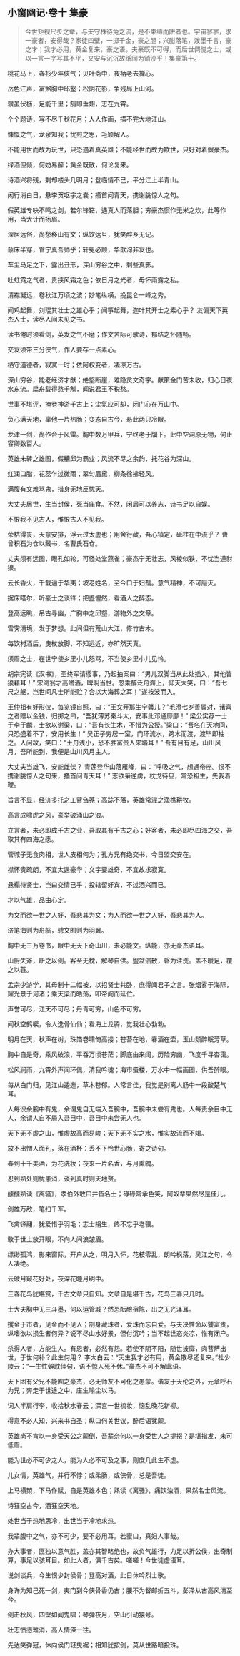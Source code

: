 ## 小窗幽记·卷十 集豪

> 今世矩视尺步之辈，与夫守株待兔之流，是不束缚而阱者也。宇宙寥寥，求一豪者，安得哉？家徒四壁，一掷千金，豪之胆；兴酣落笔，泼墨千言，豪之才；我才必用，黄金复来，豪之语。夫豪既不可得，而后世倜傥之士，或以一言一字写其不平，又安与沉沉故纸同为销没乎！集豪第十。


桃花马上，春衫少年侠气；贝叶斋中，夜衲老去禅心。

岳色江声，富煞胸中邱壑；松阴花影，争残局上山河。

骥虽伏枥，足能千里；鹄即垂翅，志在九霄。

个个题诗，写不尽千秋花月；人人作画，描不完大地江山。

慷慨之气，龙泉知我；忧煎之思，毛颖解人。

不能用世而故为玩世，只恐遇着真英雄；不能经世而故为欺世，只好对着假豪杰。

绿酒但倾，何妨易醉；黄金既散，何论复来。

诗酒兴将残，剩却楼头几明月；登临情不己，平分江上半青山。

闲行消白日，悬李贺呕字之囊；搔首问青天，携谢朓惊人之句。

假英雄专吷不鸣之剑，若尔锋铓，遇真人而落胆；穷豪杰惯作无米之炊，此等作用，当大计而扬眉。

深居远俗，尚愁移山有文；纵饮达旦，犹笑醉乡无记。

藜床半穿，管宁真吾师乎；轩冕必顾，华歆洵非友也。

车尘马足之下，露出丑形，深山穷谷之中，剩些真影。

吐虹霓之气者，贵挟风霜之色；依日月之光者，毋怀雨露之私。

清襟凝远，卷秋江万顷之波；妙笔纵横，挽昆仑一峰之秀。

闻鸡起舞，刘琨其壮士之雄心乎；闻筝起舞，迦叶其开士之素心乎？
友偏天下英杰人士，读尽人间未见之书。

读书倦时须看剑，英发之气不磨；作文苦际可歌诗，郁结之怀随畅。

交友须带三分侠气，作人要存一点素心。

栖守道德者，寂寞一时；依阿权变者，凄凉万古。

深山穷谷，能老经济才猷；绝壑断崖，难隐灵文奇字。献策金门苦未收，归心日夜水东流。扁舟载得愁千斛，闻说君王不税愁。

世事不堪评，掩卷神游千古上；尘氛应可却，闭门心在万山中。

负心满天地，辜他一片热肠；变态自古今，悬此两只冷眼。

龙津一剑，尚作合于风雷。胸中数万甲兵，宁终老于牖下。此中空洞原无物，何止容卿数百人。

英雄未转之雄图，假糟邱为霸业；风流不尽之余韵，托花谷为深山。

红润口脂，花蕊乍过微雨；翠匀眉黛，柳条徐拂轻风。

满腹有文难骂鬼，措身无地反忧天。

大丈夫居世，生当封侯，死当庙食。不然，闲居可以养志，诗书足以自娱。

不恨我不见古人，惟恨古人不见我。

荣枯得丧，天意安排，浮云过太虚也；用舍行藏，吾心镇定，砥柱在中流乎？
曹曾积石为仓以藏书，名曹氏石仓。

丈夫须有远图，眼孔如轮，可怪处堂燕雀；豪杰宁无壮志，风棱似铁，不忧当道豺狼。

云长香火，千载遍于华夷；坡老姓名，至今口于妇孺。意气精神，不可磨灭。

据床嗒尔，听豪士之谈锋；把盏惺然，看酒人之醉态。

登高远眺，吊古寻幽，广胸中之邱壑，游物外之文章。

雪霁清境，发于梦想。此间但有荒山大江，修竹古木。

每饮村酒后，曳杖放脚，不知远近，亦旷然天真。

须眉之士，在世宁使乡里小儿怒骂，不当使乡里小儿见怜。

胡宗宪读《汉书》，至终军请缨事，乃起拍案曰：“男儿双脚当从此处插入，其他皆狼藉耳！”
宋海翁才高嗜酒，睥睨当世。忽乘醉泛舟海上，仰天大笑，曰：“吾七尺之躯，岂世间凡士所能贮？合以大海葬之耳！”遂按波而入。

王仲祖有好形仪，每览镜自照，曰：“王文开那生宁馨儿？”毛澄七岁善属对，诸喜之者赠以金钱，归掷之曰，“吾犹薄苏秦斗大，安事此邓通靡靡！”
梁公实荐一士于李于麟，士欲以谢梁，曰：“吾有长生术，不惜为公授。”梁曰：“吾名在天地间，只恐盛着不了，安用长生！”
吴正子穷居一室，门环流水，跨木而渡，渡毕即抽之。人问故，笑曰：“土舟浅小，恐不胜富贵人来踏耳！”
吾有目有足，山川风月，吾所能到，我便是山川风月主人。

大丈夫当雄飞，安能雌伏？
青莲登华山落雁峰，曰：“呼吸之气，想通帝座。恨不携谢朓惊人之句来，搔首问青天耳！”
志欲枭逆虏，枕戈待旦，常恐祖生，先我着鞭。

旨言不显，经济多托之工瞽刍荛；高踪不落，英雄常混之渔樵耕牧。

高言成啸虎之风，豪举破涌山之浪。

立言者，未必即成千古之业，吾取其有千古之心；好客者，未必即尽四海之交，吾取其有四海之愿。

管城子无食肉相，世人皮相何为；孔方兄有绝交书，今日盟交安在。

襟怀贵疏朗，不宜太逞豪华；文字要雄奇，不宜故求寂寞。

悬榻待贤士，岂曰交情已乎；投辖留好宾，不过酒兴而已。

才以气雄，品由心定。

为文而欲一世之人好，吾悲其为文；为人而欲一世之人好，吾悲其为人。

济笔海则为舟航，骋文囿则为羽翼。

胸中无三万卷书，眼中无天下奇山川，未必能文。纵能，亦无豪杰语耳。

山厨失斧，断之以剑。客至无枕，解琴自供。盥盆溃散，磬为注洗。盖不暖足，覆之以蓑。

孟宗少游学，其母制十二幅被，以招贤士共卧，庶得闻君子之言。张烟雾于海际，耀光景于河渚；乘天梁而皓荡，叩帝阍而延伫。

声誉可尽，江天不可尽；丹青可穷，山色不可穷。

闻秋空鹤唳，令人逸骨仙仙；看海上龙腾，觉我壮心勃勃。

明月在天，秋声在树，珠箔卷啸倚高搂；苍苔在地，春酒在壶，玉山颓醉眠芳草。

胸中自是奇，乘风破浪，平吞万顷苍茫；脚底由来阔，历险穷幽，飞度千寻杳霭。

松风涧雨，九霄外声闻环佩，清我吟魂；海市蜃楼，万水中一幅画图，供吾醉眼。

每从白门归，见江山逶迤，草木苍郁。人常言佳，我觉是别离人肠中一段酸楚气耳。

人每谀余腕中有鬼，余谓鬼自无端入吾腕中，吾腕中未尝有鬼也。人每责余目中无人，余谓人自不屑入吾目中，吾目中未尝无人也。

天下无不虚之山，惟虚故高而易峻；天下无不实之水，惟实故流而不竭。

放不出憎人面孔，落在酒杯：丢不下怜世心肠，寄之诗句。

春到十千美酒，为花洗妆；夜来一片名香，与月熏魄。

忍到熟处则忧患消，谈到真时则天地赘。

醺醺熟读《离骚》，孝伯外敢曰并皆名士；碌碌常承色笑，阿奴辈果然尽是佳儿。

剑雄万敌，笔扫千军。

飞禽铩翮，犹爱惜乎羽毛；志士捐生，终不忘乎老骥。

敢于世上放开眼，不向人间浪皱眉。

缥缈孤鸿，影来窗际，开户从之，明月入怀，花枝零乱，朗吟枫落，吴江之句，令人凄绝。

云破月窥花好处，夜深花睡月明中。

三春花鸟犹堪赏，千古文章只自知。文章自是堪千古，花鸟三春只几时。

士大夫胸中无三斗墨，何以运管城？然恐酝酿宿陈，出之无光泽耳。

攫金于市者，见金而不见人；剖身藏珠者，爱珠而忘自爱。与夫决性命以饕富贵，纵嗜欲以损生者何异？说不尽山水好景，但付沉吟；当不起世态炎凉，惟有闭户。

杀得人者，方能生人。有恩者，必然有怨。若使不阴不阳，随世披靡，肉菩萨出世，于世何补？此生何用？
李太白云：“天生我才必有用，黄金散尽还复来。”杜少陵云：“一生性僻耽佳句，语不惊人死不休。”豪杰不可不解此语。

天下固有父兄不能囿之豪杰，必无师友不可化之愚蒙。谐友于天伦之外，元章呼石为兄；奔走于世途之中，庄生喻尘以马。

词人半肩行李，收拾秋水春云；深宫一世梳妆，恼乱晚花新柳。

得意不必人知，兴来书自圣；纵口何关世议，醉后语犹颠。

英雄尚不肯以一身受天公之颠倒，吾辈奈何以一身受世人之提掇？是堪指发，未可低眉。

能为世必不可少之人，能为人必不可及之事，则庶几此生不虚。

儿女情，英雄气，并行不悖；或柔肠，或侠骨，总是吾徒。

上马横槊，下马作赋，自是英雄本色；熟读《离骚》，痛饮浊酒，果然名士风流。

诗狂空古今，酒狂空天地。

处世当于热地思冷，出世当于冷地求热。

我辈腹中之气，亦不可少，要不必用耳。若蜜口，真妇人事哉。

办大事者，匪独以意气胜，盖亦其智略绝也，故负气雄行，力足以折公侯，出奇制算，事足以骇耳目。如此人者，俱千古矣。嗟嗟！今世徒虚语耳。

说剑谈兵，今生恨少封侯骨；登高对酒，此日休吟烈士歌。

身许为知己死一剑，夷门到今侠骨香仍古；腰不为督邮折五斗，彭泽从古高风清至今。

剑击秋风，四壁如闻鬼啸；琴弹夜月，空山引动猿号。

壮志愤懑难消，高人情深一往。

先达笑弹冠，休向侯门轻曳裾；相知犹按剑，莫从世路暗投珠。